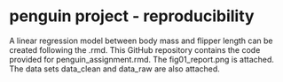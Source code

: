 # penguin project - reproducibility
A linear regression model between body mass and flipper length can be created following the .rmd.
This GitHub repository contains the code provided for penguin_assignment.rmd.
The fig01_report.png is attached. 
The data sets data_clean and data_raw are also  attached.
